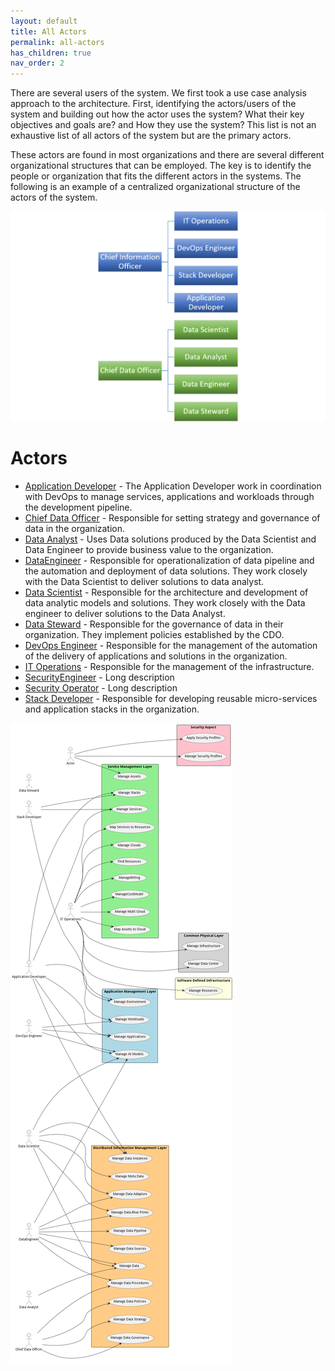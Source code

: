 ```yaml
---
layout: default
title: All Actors
permalink: all-actors
has_children: true
nav_order: 2
---
```


There are several users of the system. We first took a use case analysis approach to the architecture. First,
identifying the actors/users of the system and building out how the actor uses the system? What their key objectives and
goals are? and How they use the system? This list is not an exhaustive list of all actors of the system but are the
primary actors.

These actors are found in most organizations and there are several different organizational structures that can be
employed. The key is to identify the people or organization that fits the different actors in the systems. The following
is an example of a centralized organizational structure of the actors of the system.

![Organization Layout](./orgchart.png)


# Actors

* [Application Developer](actor-applicationdeveloper) - The Application Developer work in coordination with DevOps to manage services, applications and workloads through the development pipeline.
* [Chief Data Officer](actor-cdo) - Responsible for setting strategy and governance of data in the organization.
* [Data Analyst](actor-analyst) - Uses Data solutions produced by the Data Scientist and Data Engineer to provide business value to the organization.
* [DataEngineer](actor-dataengineer) - Responsible for operationalization of data pipeline and the automation and deployment of data solutions. They work closely with the Data Scientist to deliver solutions to data analyst.
* [Data Scientist](actor-datascientist) - Responsible for the architecture and development of data analytic models and solutions. They work closely with the Data engineer to deliver solutions to the Data Analyst.
* [Data Steward](actor-datasteward) - Responsible for the governance of data in their organization. They implement policies established by the CDO.
* [DevOps Engineer](actor-devops) - Responsible for the management of the automation of the delivery of applications and solutions in the organization.
* [IT Operations](actor-itops) - Responsible for the management of the infrastructure.
* [SecurityEngineer](actor-securityengineer) - Long description
* [Security Operator](actor-securityoperator) - Long description
* [Stack Developer](actor-stackdev) - Responsible for developing reusable micro-services and application stacks in the organization.


![All Actors](./actors.png)
